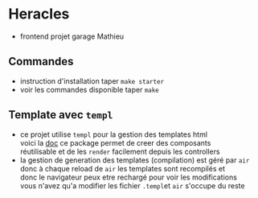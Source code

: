 # Heracles

- frontend projet garage Mathieu

## Commandes

- instruction d'installation taper `make starter`
- voir les commandes disponible taper `make`

## Template avec `templ`  

- ce projet utilise `templ` pour la gestion des templates html  
voici la [doc](https://templ.guide/) ce package permet de creer des composants    
réutilisable et de les `render` facilement depuis les controllers  
- la gestion de generation des templates (compilation) est géré par `air`  
donc à chaque reload de `air` les templates sont recompilés et  
donc le navigateur peux etre rechargé pour voir les modifications  
vous n'avez qu'a modifier les fichier `.templ`et `air` s'occupe du reste  
